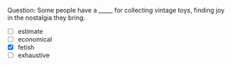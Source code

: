 Question: Some people have a _____ for collecting vintage toys, finding joy in the nostalgia they bring.  
- [ ] estimate  
- [ ] economical  
- [x] fetish  
- [ ] exhaustive